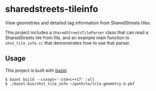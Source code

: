 # sharedstreets-tileinfo
View geometries and detailed tag information from SharedStreets tiles.

This project includes a `SharedStreetsTileParser` class that can read a SharedStreets tile from file, and an example main function in `shst_tile_info.cc` that demonstrates how to use that parser.

## Usage
This project is built with [bazel](https://bazel.build).
```
$ bazel build --cxxopt='-std=c++17' :all
$ ./bazel-bin/shst_tile_info ~/path/to/tile.geometry.6.pbf
```